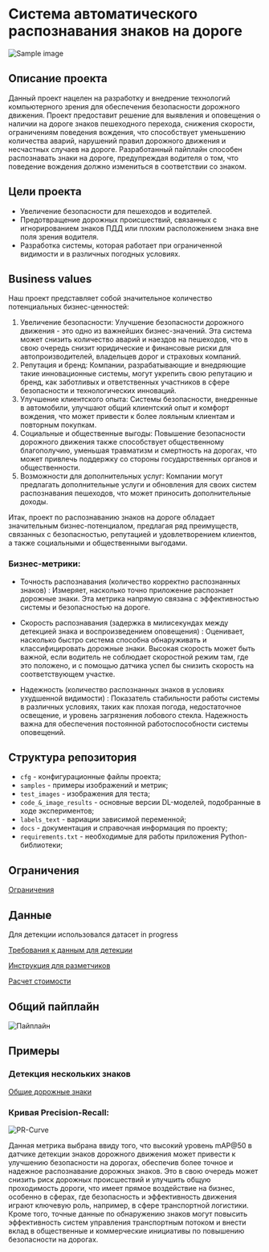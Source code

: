 # Система автоматического распознавания знаков на дороге
![Sample image](./samples/children_crossing.jpg)

## Описание проекта
Данный проект нацелен на разработку и внедрение технологий компьютерного зрения для обеспечения безопасности дорожного движения. Проект предоставит решение для выявления и оповещения о наличии на дороге знаков пешеходного перехода, снижения скорости, ограничениям поведения вождения, что способствует уменьшению количества аварий, нарушений правил дорожного движения и несчастных случаев на дороге. Разработанный пайплайн способен распознавать знаки на дороге, предупреждая водителя о том, что поведение вождения должно измениться в соответствии со знаком.
## Цели проекта
- Увеличение безопасности для пешеходов и водителей.
- Предотвращение дорожных происшествий, связанных с игнорированием знаков ПДД или плохим расположением знака вне поля зрения водителя.
- Разработка системы, которая работает при ограниченной видимости и в различных погодных условиях.
## Business values
Наш проект представляет собой значительное количество потенциальных бизнес-ценностей:
1. Увеличение безопасности: Улучшение безопасности дорожного движения - это одно из важнейших бизнес-значений. Эта система может снизить количество аварий и наездов на пешеходов, что в свою очередь снизит юридические и финансовые риски для автопроизводителей, владельцев дорог и страховых компаний.
2. Репутация и бренд: Компании, разрабатывающие и внедряющие такие инновационные системы, могут укрепить свою репутацию и бренд, как заботливых и ответственных участников в сфере безопасности и технологических инноваций.
3. Улучшение клиентского опыта: Системы безопасности, внедренные в автомобили, улучшают общий клиентский опыт и комфорт вождения, что может привести к более лояльным клиентам и повторным покупкам.
4. Социальные и общественные выгоды: Повышение безопасности дорожного движения также способствует общественному благополучию, уменьшая травматизм и смертность на дорогах, что может привлечь поддержку со стороны государственных органов и общественности.
5. Возможности для дополнительных услуг: Компании могут предлагать дополнительные услуги и обновления для своих систем распознавания пешеходов, что может приносить дополнительные доходы.

Итак, проект по распознаванию знаков на дороге обладает значительным бизнес-потенциалом, предлагая ряд преимуществ, связанных с безопасностью, репутацией  и удовлетворением клиентов, а также социальными и общественными выгодами.

### Бизнес-метрики:
- Точность распознавания (количество корректно распознанных знаков) : Измеряет, насколько точно приложение распознает дорожные знаки. Эта метрика напрямую связана с эффективностью системы и безопасностью на дороге.

- Скорость распознавания (задержка в милисекундах между детекцией знака и воспроизведением оповещения) : Оценивает, насколько быстро система способна обнаруживать и классифицировать дорожные знаки. Высокая скорость может быть важной, если водитель не соблюдает скоростной режим там, где это положено, и с помощью датчика успел бы снизить скорость на соответствующем участке.

- Надежность (количество распознанных знаков в условиях ухудшенной видимости) : Показатель стабильности работы системы в различных условиях, таких как плохая погода, недостаточное освещение, и уровень загрязнения лобового стекла. Надежность важна для обеспечения постоянной работоспособности системы оповещений.



## Структура репозитория
- `cfg` - конфигурационные файлы проекта;
- `samples` - примеры изображений и метрик;
- `test_images` - изображения для теста;
- `code_&_image_results` - основные версии DL-моделей, подобранные в ходе экспериментов;
- `labels_text` - вариации зависимой переменной;
- `docs` - документация и справочная информация по проекту;
- `requirements.txt` - необходимые для работы приложения Python-библиотеки;

## Ограничения
[Ограничения](./docs/restrictions.md)

## Данные
Для детекции использовался датасет in progress

[Требования к данным для детекции](./docs/requirements.md)

[Инструкция для разметчиков](./docs/labeling_instruction.md)

[Расчет стоимости](./docs/cost_image.png)

## Общий пайплайн
![Пайплайн](./docs/signs_pipeline.png)

## Примеры
### Детекция нескольких знаков
[Общие дорожные знаки]([./docs/cost_image.png](https://oonix.ru/wp-content/uploads/2019/03/Dorozhnye-znaki-730x485.jpg))

### Кривая Precision-Recall:
![PR-Curve](./samples/PR_curve.png)

Данная метрика выбрана ввиду того, что высокий уровень mAP@50 в датчике детекции знаков дорожного движения может привести к улучшению безопасности на дорогах, обеспечив более точное и надежное распознавание дорожных знаков. Это в свою очередь может снизить риск дорожных происшествий и улучшить общую проходимость дороги, что имеет прямое воздействие на бизнес, особенно в сферах, где безопасность и эффективность движения играют ключевую роль, например, в сфере транспортной логистики. Кроме того, точные данные по обнаружению знаков могут повысить эффективность систем управления транспортным потоком и внести вклад в общественные и коммерческие инициативы по повышению безопасности на дорогах.

